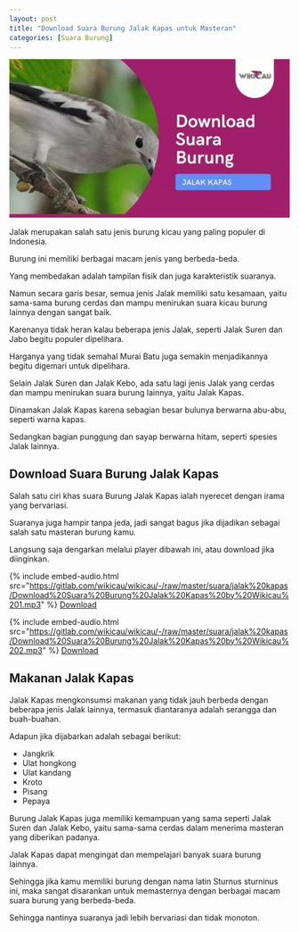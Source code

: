 ```yaml
---
layout: post
title: "Download Suara Burung Jalak Kapas untuk Masteran"
categories: [Suara Burung]
---
```


![Download Suara Burung Jalak Kapas](/images/download-suara-burung-jalak-kapas.webp)

Jalak merupakan salah satu jenis burung kicau yang paling populer di Indonesia.

Burung ini memiliki berbagai macam jenis yang berbeda-beda.

Yang membedakan adalah tampilan fisik dan juga karakteristik suaranya.

Namun secara garis besar, semua jenis Jalak memiliki satu kesamaan, yaitu sama-sama burung cerdas dan mampu menirukan suara kicau burung lainnya dengan sangat baik.

Karenanya tidak heran kalau beberapa jenis Jalak, seperti Jalak Suren dan Jabo begitu populer dipelihara.

Harganya yang tidak semahal Murai Batu juga semakin menjadikannya begitu digemari untuk dipelihara.

Selain Jalak Suren dan Jalak Kebo, ada satu lagi jenis Jalak yang cerdas dan mampu menirukan suara burung lainnya, yaitu Jalak Kapas.

Dinamakan Jalak Kapas karena sebagian besar bulunya berwarna abu-abu, seperti warna kapas.

Sedangkan bagian punggung dan sayap berwarna hitam, seperti spesies Jalak lainnya.

## Download Suara Burung Jalak Kapas

Salah satu ciri khas suara Burung Jalak Kapas ialah nyerecet dengan irama yang bervariasi.

Suaranya juga hampir tanpa jeda, jadi sangat bagus jika dijadikan sebagai salah satu masteran burung kamu.

Langsung saja dengarkan melalui player dibawah ini, atau download jika diinginkan.

{% include embed-audio.html src="https://gitlab.com/wikicau/wikicau/-/raw/master/suara/jalak%20kapas/Download%20Suara%20Burung%20Jalak%20Kapas%20by%20Wikicau%201.mp3" %}
[Download](https://bit.ly/2TODdZO)

{% include embed-audio.html src="https://gitlab.com/wikicau/wikicau/-/raw/master/suara/jalak%20kapas/Download%20Suara%20Burung%20Jalak%20Kapas%20by%20Wikicau%202.mp3" %}
[Download](https://bit.ly/2TDRnhJ)

## Makanan Jalak Kapas

Jalak Kapas mengkonsumsi makanan yang tidak jauh berbeda dengan beberapa jenis Jalak lainnya, termasuk diantaranya adalah serangga dan buah-buahan.

Adapun jika dijabarkan adalah sebagai berikut:

- Jangkrik
- Ulat hongkong
- Ulat kandang
- Kroto
- Pisang
- Pepaya

Burung Jalak Kapas juga memiliki kemampuan yang sama seperti Jalak Suren dan Jalak Kebo, yaitu sama-sama cerdas dalam menerima masteran yang diberikan padanya.

Jalak Kapas dapat mengingat dan mempelajari banyak suara burung lainnya.

Sehingga jika kamu memiliki burung dengan nama latin Sturnus sturninus ini, maka sangat disarankan untuk memasternya dengan berbagai macam suara burung yang berbeda-beda.

Sehingga nantinya suaranya jadi lebih bervariasi dan tidak monoton.